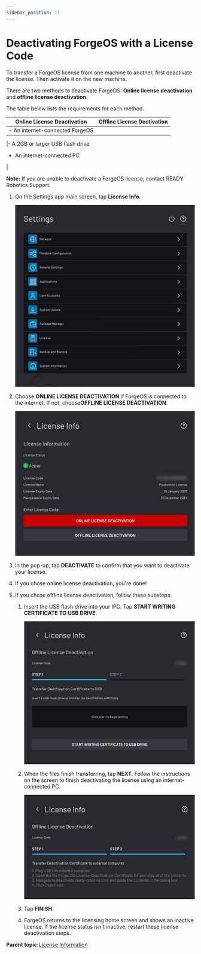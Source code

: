 ```yaml
---
sidebar_position: 11
---
```


# Deactivating ForgeOS with a License Code

To transfer a ForgeOS license from one machine to another, first deactivate the license. Then activate it on the new machine.

There are two methods to deactivate ForgeOS: **Online license deactivation** and **offline license deactivation**.

The table below lists the requirements for each method.

|Online License Deactivation|Offline License Dectivation|
|---------------------------|---------------------------|
|-   An internet-connected ForgeOS

|-   A 2GB or larger USB flash drive
-   An internet-connected PC


|

**Note:** If you are unable to deactivate a ForgeOS license, contact READY Robotics Support.

1.  On the Settings app main screen, tap **License Info**.

    ![](../Images/Settings/Home.png)

2.  Choose **ONLINE LICENSE DEACTIVATION** if ForgeOS is connected to the internet. If not, choose**OFFLINE LICENSE DEACTIVATION**.

    ![](../Images/Settings/License-Deactivation.png)

3.  In the pop-up, tap **DEACTIVATE** to confirm that you want to deactivate your license.

4.  If you chose online license deactivation, you're done!

5.  If you chose offline license deactivation, follow these substeps:

    1.  Insert the USB flash drive into your IPC. Tap **START WRITING CERTIFICATE TO USB DRIVE**.

        ![](../Images/Settings/License-Deactivation-Offline-Step1.png)

    2.  When the files finish transferring, tap **NEXT**. Follow the instructions on the screen to finish deactivating the license using an internet-connected PC.

        ![](../Images/Settings/License-Deactivation-Offline-Step2.png)

    3.  Tap **FINISH**.

    4.  ForgeOS returns to the licensing home screen and shows an inactive license. If the license status isn't inactive, restart these license deactivation steps.


**Parent topic:**[License Information](../Settings/LicenseInfo.md)

